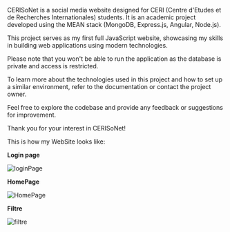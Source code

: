 CERISoNet is a social media website designed for CERI (Centre d'Etudes et de Recherches Internationales) students. It is an academic project developed using the MEAN stack (MongoDB, Express.js, Angular, Node.js).

This project serves as my first full JavaScript website, showcasing my skills in building web applications using modern technologies.

Please note that you won't be able to run the application as the database is private and access is restricted.

To learn more about the technologies used in this project and how to set up a similar environment, refer to the documentation or contact the project owner.

Feel free to explore the codebase and provide any feedback or suggestions for improvement.

Thank you for your interest in CERISoNet!

This is how my WebSite looks like: 

**Login page**

![loginPage](https://github.com/Ibrahim-Jallouli/CERISoNet-MEAN/assets/158171740/548e93f1-bc75-4fe4-bb6b-5bfad7937d29)

**HomePage**

![HomePage](https://github.com/Ibrahim-Jallouli/CERISoNet-MEAN/assets/158171740/4dcb507f-79a1-4670-a60f-453c0bff96ef)

**Filtre**

![filtre](https://github.com/Ibrahim-Jallouli/CERISoNet-MEAN/assets/158171740/819b03ac-0850-41d9-8b71-9b5e46bad340)

